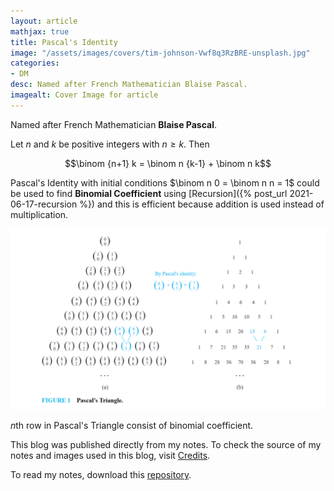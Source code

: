 ```yaml
---
layout: article
mathjax: true
title: Pascal's Identity
image: "/assets/images/covers/tim-johnson-Vwf8q3RzBRE-unsplash.jpg"
categories:
- DM
desc: Named after French Mathematician Blaise Pascal. 
imagealt: Cover Image for article
---
```


Named after French Mathematician <b>Blaise Pascal</b>.

Let $n$ and $k$ be positive integers with $n \ge k$. Then
























































































































































































































































































































































































































$$\binom {n+1} k = \binom n {k-1} + \binom n k$$

























































































































































































































































































































































































































Pascal's Identity with initial conditions $\binom n 0 = \binom n n = 1$ could be used to find <b>Binomial Coefficient</b> using [Recursion]({% post_url 2021-06-17-recursion %}) and this is efficient because addition is used instead of multiplication.

























































































































































































































































































































































































































<img src="../assets/images/posts/Pasted image 20210619091229.png"/>

$n$th row in Pascal's Triangle consist of binomial coefficient.

























































































































































































































































































































































































































This blog was published directly from my notes.
To check the source of my notes and images used in this blog, visit <a href="/credits.html" target="_blank">Credits</a>.

To read my notes, download this <a href="https://github.com/bovem/CS" target="blank">repository</a>.